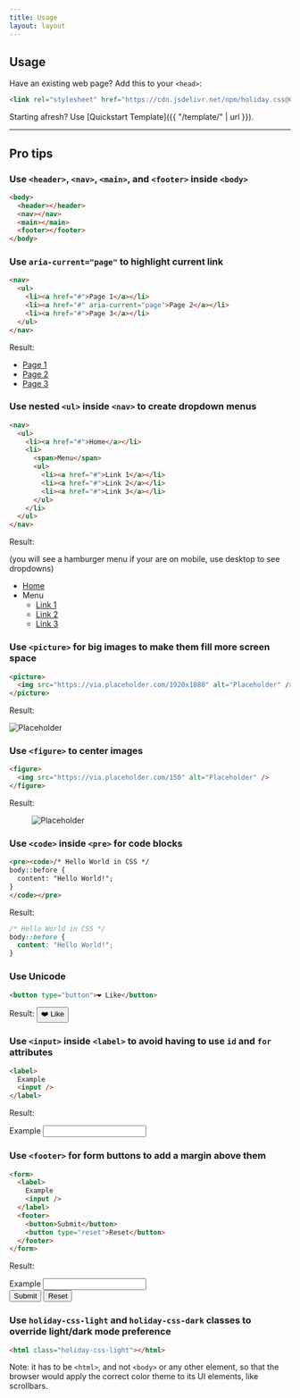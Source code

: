 ```yaml
---
title: Usage
layout: layout
---
```


## Usage

Have an existing web page? Add this to your `<head>`:

```html
<link rel="stylesheet" href="https://cdn.jsdelivr.net/npm/holiday.css@0.10.1" />
```

Starting afresh? Use [Quickstart Template]({{ "/template/" | url }}).

<hr />

## Pro tips

### Use `<header>`, `<nav>`, `<main>`, and `<footer>` inside `<body>`

```html
<body>
  <header></header>
  <nav></nav>
  <main></main>
  <footer></footer>
</body>
```

### Use `aria-current="page"` to highlight current link

```html
<nav>
  <ul>
    <li><a href="#">Page 1</a></li>
    <li><a href="#" aria-current="page">Page 2</a></li>
    <li><a href="#">Page 3</a></li>
  </ul>
</nav>
```

Result:

<nav>
  <ul>
    <li><a href="#">Page 1</a></li>
    <li><a href="#" aria-current="page">Page 2</a></li>
    <li><a href="#">Page 3</a></li>
  </ul>
</nav>

### Use nested `<ul>` inside `<nav>` to create dropdown menus

```html
<nav>
  <ul>
    <li><a href="#">Home</a></li>
    <li>
      <span>Menu</span>
      <ul>
        <li><a href="#">Link 1</a></li>
        <li><a href="#">Link 2</a></li>
        <li><a href="#">Link 3</a></li>
      </ul>
    </li>
  </ul>
</nav>
```

Result:

(you will see a hamburger menu if your are on mobile, use desktop to see
dropdowns)

<nav>
  <ul>
    <li><a href="#">Home</a></li>
    <li>
      <span>Menu</span>
      <ul>
        <li><a href="#">Link 1</a></li>
        <li><a href="#">Link 2</a></li>
        <li><a href="#">Link 3</a></li>
      </ul>
    </li>
  </ul>
</nav>

### Use `<picture>` for big images to make them fill more screen space

```html
<picture>
  <img src="https://via.placeholder.com/1920x1080" alt="Placeholder" />
</picture>
```

Result:

<picture>
  <img src="https://via.placeholder.com/1920x1080" alt="Placeholder" />
</picture>

### Use `<figure>` to center images

```html
<figure>
  <img src="https://via.placeholder.com/150" alt="Placeholder" />
</figure>
```

Result:

<figure>
  <img src="https://via.placeholder.com/150" alt="Placeholder" />
</figure>

### Use `<code>` inside `<pre>` for code blocks

```html
<pre><code>/* Hello World in CSS */
body::before {
  content: "Hello World!";
}
</code></pre>
```

Result:

```css
/* Hello World in CSS */
body::before {
  content: "Hello World!";
}
```

### Use Unicode

```html
<button type="button">❤️ Like</button>
```

Result: <button type="button">❤️ Like</button>

### Use `<input>` inside `<label>` to avoid having to use <code>id</code> and <code>for</code> attributes

```html
<label>
  Example
  <input />
</label>
```

Result:

<label>
  Example
  <input />
</label>

### Use `<footer>` for form buttons to add a margin above them

```html
<form>
  <label>
    Example
    <input />
  </label>
  <footer>
    <button>Submit</button>
    <button type="reset">Reset</button>
  </footer>
</form>
```

Result:

<form>
  <label>
    Example
    <input />
  </label>
  <footer>
    <button>Submit</button>
    <button type="reset">Reset</button>
  </footer>
</form>

### Use `holiday-css-light` and `holiday-css-dark` classes to override light/dark mode preference

```html
<html class="holiday-css-light"></html>
```

Note: it has to be `<html>`, and not `<body>` or any other element, so that the
browser would apply the correct color theme to its UI elements, like scrollbars.
